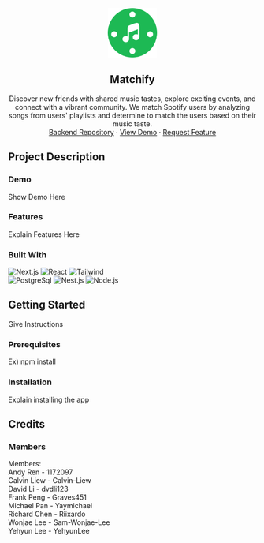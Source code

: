 <!-- INTRODUCTION -->

<div align="center">
  <a href="https://github.com/Sam-Wonjae-Lee/Matchify-Backend">
    <img src="/public/matchify_logo.svg" alt="Matchify Logo" width="100" height="100">
  </a>

  <h2 align="center">Matchify</h2>
  <p align="center">
    Discover new friends with shared music tastes, explore exciting events, and connect with a vibrant community. We match Spotify users by analyzing songs from users' playlists and determine to match the users based on their music taste.
    <br />
    <a href="https://github.com/Sam-Wonjae-Lee/Matchify-Backend">Backend Repository</a>
    ·
    <a href="">View Demo</a>
    ·
    <a href="">Request Feature</a>
  </p>
</div>

<!-- PROJECT DESCRIPTION -->
## Project Description

### Demo
Show Demo Here

### Features
Explain Features Here

### Built With
![Next.js](https://img.shields.io/badge/next.js-000000?style=for-the-badge&logo=nextdotjs&logoColor=white)
![React](https://img.shields.io/badge/React-20232A?style=for-the-badge&logo=react&logoColor=61DAFB)
![Tailwind](https://img.shields.io/badge/Tailwind_CSS-38B2AC?style=for-the-badge&logo=tailwind-css&logoColor=white)
\
![PostgreSql](https://img.shields.io/badge/PostgreSQL-316192?style=for-the-badge&logo=postgresql&logoColor=white)
![Nest.js](https://img.shields.io/badge/nestjs-E0234E?style=for-the-badge&logo=nestjs&logoColor=white)
![Node.js](https://img.shields.io/badge/Node.js-43853D?style=for-the-badge&logo=node.js&logoColor=white)

<!-- GETTING STARTED -->
## Getting Started
Give Instructions

### Prerequisites
Ex) npm install

### Installation
Explain installing the app

<!-- CREDITS -->
## Credits

### Members
Members:\
Andy Ren - 1172097\
Calvin Liew - Calvin-Liew\
David Li - dvdli123\
Frank Peng - Graves451\
Michael Pan - Yaymichael\
Richard Chen - Riixardo\
Wonjae Lee - Sam-Wonjae-Lee\
Yehyun Lee - YehyunLee

<!-- CONTACTS -->
